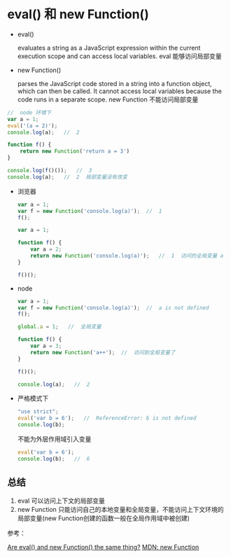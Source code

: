 # eval() 和 new Function()

* eval()

    evaluates a string as a JavaScript expression within the current execution scope and can access local variables.
    eval 能够访问局部变量

* new Function()

    parses the JavaScript code stored in a string into a function object, which can then be called. It cannot access local variables because the code runs in a separate scope.
    new Function 不能访问局部变量
    
```js
//  node 环境下
var a = 1;
eval('(a = 2)');
console.log(a);   //  2

function f() {
    return new Function('return a = 3')
}

console.log(f()());   //  3
console.log(a);   //  2  局部变量没有改变
```

* 浏览器
    ```js
    var a = 1;
    var f = new Function('console.log(a)');  //  1
    f();
    ```
    
    ```js
    var a = 1;
    
    function f() {
        var a = 2;
        return new Function('console.log(a)');   //  1  访问的全局变量 a 
    }
    
    f()();
    ```
    
* node
    ```js
    var a = 1;
    var f = new Function('console.log(a)');  //  a is not defined
    f();
    ```
    
    ```js
    global.a = 1;   //  全局变量
    
    function f() {
        var a = 3;
        return new Function('a++');  //  访问到全局变量了
    }
    
    f()();
    
    console.log(a);   //  2
    ```
* 严格模式下

    ```js
    "use strict";
    eval('var b = 6');   //  ReferenceError: b is not defined
    console.log(b);
    ```
    不能为外层作用域引入变量
    ```js
    eval('var b = 6');
    console.log(b);   //  6
    ```

## 总结

1. eval 可以访问上下文的局部变量
2. new Function 只能访问自己的本地变量和全局变量，不能访问上下文环境的局部变量(new Function创建的函数一般在全局作用域中被创建)

参考：

[Are eval() and new Function() the same thing?](https://stackoverflow.com/questions/4599857/are-eval-and-new-function-the-same-thing)
[MDN: new Function](https://developer.mozilla.org/zh-CN/docs/Web/JavaScript/Reference/Global_Objects/Function)

